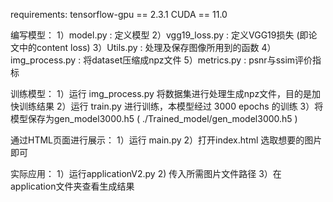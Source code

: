 
requirements:
tensorflow-gpu == 2.3.1
CUDA == 11.0


编写模型：
1）model.py : 定义模型
2）vgg19_loss.py : 定义VGG19损失 (即论文中的content loss)
3）Utils.py : 处理及保存图像所用到的函数
4）img_process.py : 将dataset压缩成npz文件
5）metrics.py : psnr与ssim评价指标


训练模型：
1）运行 img_process.py 将数据集进行处理生成npz文件，目的是加快训练结果
2）运行 train.py 进行训练，本模型经过 3000 epochs 的训练
3）将模型保存为gen_model3000.h5 ( ./Trained_model/gen_model3000.h5 )

通过HTML页面进行展示：
1）运行 main.py 
2）打开index.html 选取想要的图片即可

实际应用：
1）运行applicationV2.py
2) 传入所需图片文件路径
3）在application文件夹查看生成结果

